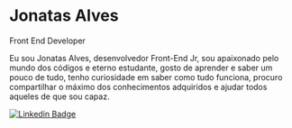 # Jonatas Alves

Front End Developer

Eu sou Jonatas Alves, desenvolvedor Front-End Jr, sou apaixonado pelo mundo dos códigos e eterno estudante, gosto de aprender e saber um pouco de tudo, tenho curiosidade em saber como tudo funciona, procuro compartilhar o máximo dos conhecimentos adquiridos e ajudar todos aqueles de que sou capaz.

[![Linkedin Badge](https://img.shields.io/badge/-Jonatas%20Alves-1a1a1a?style=flat-square&logo=Linkedin&logoColor=white&link=https://www.linkedin.com/in/jonatasalves/)](https://www.linkedin.com/in/jonatasalves/)
